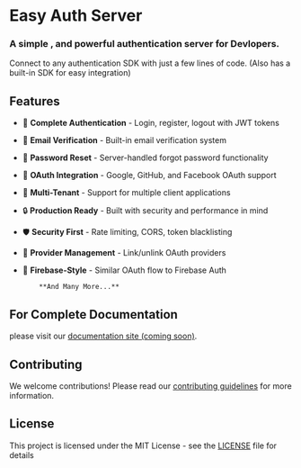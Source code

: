 # Easy Auth Server 

### A simple , and powerful authentication server for Devlopers.

Connect to any authentication SDK with just a few lines of code. (Also has a built-in SDK for easy integration) 

## Features 
- 🔐 **Complete Authentication** - Login, register, logout with JWT tokens
- 📧 **Email Verification** - Built-in email verification system
- 🔄 **Password Reset** - Server-handled forgot password functionality
- 🔗 **OAuth Integration** - Google, GitHub, and Facebook OAuth support
- 🏢 **Multi-Tenant** - Support for multiple client applications
- 🔒 **Production Ready** - Built with security and performance in mind
- 🛡️ **Security First** - Rate limiting, CORS, token blacklisting
- 📱 **Provider Management** - Link/unlink OAuth providers
- 🚀 **Firebase-Style** - Similar OAuth flow to Firebase Auth

          **And Many More...**



## For Complete Documentation 
  please visit our [documentation site (coming soon)]().


## Contributing 
We welcome contributions! Please read our [contributing guidelines](CONTRIBUTING.md) for more information.


## License
This project is licensed under the MIT License - see the [LICENSE](LICENSE) file for details